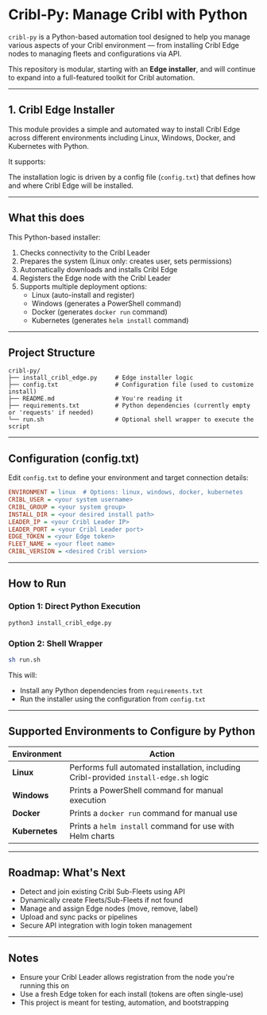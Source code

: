 # Cribl-Py: Manage Cribl with Python

`cribl-py` is a Python-based automation tool designed to help you manage various aspects of your Cribl environment — from installing Cribl Edge nodes to managing fleets and configurations via API.

This repository is modular, starting with an **Edge installer**, and will continue to expand into a full-featured toolkit for Cribl automation.

---

## 1. Cribl Edge Installer

This module provides a simple and automated way to install Cribl Edge across different environments including Linux, Windows, Docker, and Kubernetes with Python.

It supports:

The installation logic is driven by a config file (`config.txt`) that defines how and where Cribl Edge will be installed.

---

## What this does

This Python-based installer:

1. Checks connectivity to the Cribl Leader
2. Prepares the system (Linux only: creates user, sets permissions)
3. Automatically downloads and installs Cribl Edge
4. Registers the Edge node with the Cribl Leader
5. Supports multiple deployment options:
   - Linux (auto-install and register)
   - Windows (generates a PowerShell command)
   - Docker (generates `docker run` command)
   - Kubernetes (generates `helm install` command)

---

## Project Structure

```
cribl-py/
├── install_cribl_edge.py     # Edge installer logic
├── config.txt                # Configuration file (used to customize install)
├── README.md                 # You're reading it
├── requirements.txt          # Python dependencies (currently empty or 'requests' if needed)
└── run.sh                    # Optional shell wrapper to execute the script
```

---

## Configuration (config.txt)

Edit `config.txt` to define your environment and target connection details:

```ini
ENVIRONMENT = linux  # Options: linux, windows, docker, kubernetes
CRIBL_USER = <your system username>
CRIBL_GROUP = <your system group>
INSTALL_DIR = <your desired install path>
LEADER_IP = <your Cribl Leader IP>
LEADER_PORT = <your Cribl Leader port>
EDGE_TOKEN = <your Edge token>
FLEET_NAME = <your fleet name>
CRIBL_VERSION = <desired Cribl version>
```

---

## How to Run

### Option 1: Direct Python Execution

```bash
python3 install_cribl_edge.py
```

### Option 2: Shell Wrapper

```bash
sh run.sh
```

This will:
- Install any Python dependencies from `requirements.txt`
- Run the installer using the configuration from `config.txt`

---

## Supported Environments to Configure by Python

| Environment | Action |
|------------|--------|
| **Linux** | Performs full automated installation, including Cribl-provided `install-edge.sh` logic |
| **Windows** | Prints a PowerShell command for manual execution |
| **Docker** | Prints a `docker run` command for manual use |
| **Kubernetes** | Prints a `helm install` command for use with Helm charts |

---

## Roadmap: What's Next

- Detect and join existing Cribl Sub-Fleets using API
- Dynamically create Fleets/Sub-Fleets if not found
- Manage and assign Edge nodes (move, remove, label)
- Upload and sync packs or pipelines
- Secure API integration with login token management

---

## Notes

- Ensure your Cribl Leader allows registration from the node you're running this on
- Use a fresh Edge token for each install (tokens are often single-use)
- This project is meant for testing, automation, and bootstrapping


